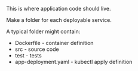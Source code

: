 This is where application code should live.

Make a folder for each deployable service.

A typical folder might contain:
 - Dockerfile - container definition
 - src - source code
 - test - tests
 - app-deployment.yaml - kubectl apply definition
